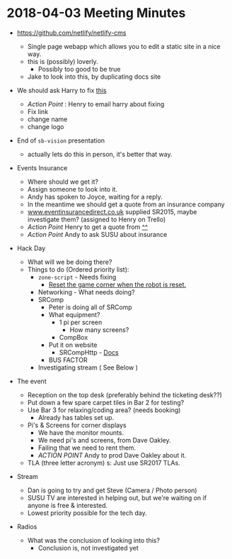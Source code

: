 # 2018-04-03 Meeting Minutes

- https://github.com/netlify/netlify-cms
    - Single page webapp which allows you to edit a static site in a nice way.
    - this is (possibly) loverly.
        - Possibly too good to be true
    - Jake to look into this, by duplicating docs site

- We should ask Harry to fix [this](https://society.ecs.soton.ac.uk/societies/index.php?lang=en#Student_Robotics)
    - *Action Point* : Henry to email harry about fixing 
    - Fix link
    - change name
    - change logo

- End of `sb-vision` presentation
    - actually lets do this in person, it's better that way.

- Events Insurance
    - Where should we get it?
    - Assign someone to look into it.
    - Andy has spoken to Joyce, waiting for a reply. 
    - In the meantime we should get a quote from an insurance company
    - www.eventinsurancedirect.co.uk supplied SR2015, maybe investigate them? (assigned to Henry on Trello)
    - *Action Point* Henry to get a quote from [^^](https://www.eventinsurancedirect.co.uk)
    - *Action Point* Andy to ask SUSU about insurance

- Hack Day
    - What will we be doing there?
    - Things to do (Ordered priority list):
        - `zone-script` - Needs fixing
            - [Reset the game corner when the robot is reset.](https://trello.com/c/GT2HY1BD/26-reset-the-game-corner-when-the-robot-is-reset)
        - Networking - What needs doing?
        - SRComp
            - Peter is doing all of SRComp
            - What equipment?
                - 1 pi per screen
                    - How many screens?
                - CompBox
            - Put it on website
                - SRCompHttp - [Docs](http://srcomp-http.readthedocs.io/en/latest/)
            - BUS FACTOR
        - Investigating stream ( See Below )
       


- The event
    - Reception on the top desk (preferably behind the ticketing desk??)
    - Put down a few spare carpet tiles in Bar 2 for testing?
    - Use Bar 3 for relaxing/coding area? (needs booking)
        - Already has tables set up.
    - Pi's & Screens for corner displays
        - We have the monitor mounts.
        - We need pi's and screens, from Dave Oakley.
        - Failing that we need to rent them.
        - *ACTION POINT* Andy to prod Dave Oakley about it.
    - TLA (three letter acronym) s: Just use SR2017 TLAs.

- Stream
    - Dan is going to try and get Steve (Camera / Photo person)
    - SUSU TV are interested in helping out, but we're waiting on if anyone is free & interested.
    - Lowest priority possible for the tech day.
    
- Radios
    - What was the conclusion of looking into this?
        - Conclusion is, not investigated yet
